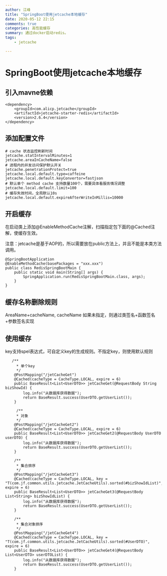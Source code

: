 ```yaml
---
author: 江峰
title: "SpringBoot使用jetcache本地缓存"
date: 2020-05-12 22:15
comments: true
categories: 高性能缓存
summary: 通过docker启动redis。
tags: 
	- jetcache

---
```


<meta name="referrer" content="no-referrer" />

# SpringBoot使用jetcache本地缓存

## 引入mavne依赖

```
<dependency>
	<groupId>com.alicp.jetcache</groupId>
	<artifactId>jetcache-starter-redis</artifactId>
	<version>2.6.4</version>
</dependency>
```

## 添加配置文件

```
# cache 状态监控刷新时间
jetcache.statIntervalMinutes=1
jetcache.areaInCacheName=false
# 进程内的并发访问保护默认开关
jetcache.penetrationProtect=true
jetcache.local.default.type=caffeine
jetcache.local.default.keyConvertor=fastjson
# 默认单个 method cache 支持数量100个，需要具体看服务情况调整
jetcache.local.default.limit=100
# 缓存失效时间，全局默认10s
jetcache.local.default.expireAfterWriteInMillis=10000

```

## 开启缓存

在启动类上添加@EnableMethodCache注解，扫描指定包下面的@Cached注解，使缓存生效。

注意：jetcache是基于AOP的，所以需要放在public方法上，并且不能是本类方法调用。

```
@SpringBootApplication
@EnableMethodCache(basePackages = "xxx.xxx")
public class RedisSpringBootMain {
    public static void main(String[] args) {
        SpringApplication.run(RedisSpringBootMain.class, args);
    }
}
```

## 缓存名称删除规则

AreaName+cacheName, cacheName 如果未指定，则通过类签名+函数签名+参数签名实现

## 使用缓存

key支持spel表达式，可自定义key的生成规则。不指定key，则使用默认规则

```
   /**
     * 单个key
     */
    @PostMapping("/jetCacheGet")
    @Cached(cacheType = CacheType.LOCAL, expire = 6)
    public BaseResult<List<UserDTO>> jetCacheGet(@RequestBody String bizShowId) {
        log.info("从数据库获得数据");
        return BaseResult.success(UserDTO.getUserList());
    }
```

```
     /**
     * 对象
     */
    @PostMapping("/jetCacheGet2")
    @Cached(cacheType = CacheType.LOCAL, expire = 6)
    public BaseResult<List<UserDTO>> jetCacheGet2(@RequestBody UserDTO userDTO) {
        log.info("从数据库获得数据");
        return BaseResult.success(UserDTO.getUserList());
    }

```

```
    /**
     * 集合排序
     */
    @PostMapping("/jetCacheGet3")
    @Cached(cacheType = CacheType.LOCAL, key = "T(com.jf.common.utils.jetcache.JetCacheUtils).sorted(#bizShowIdList)", expire = 6)
    public BaseResult<List<UserDTO>> jetCacheGet3(@RequestBody List<String> bizShowIdList) {
        log.info("从数据库获得数据");
        return BaseResult.success(UserDTO.getUserList());
    }
```

```
    /**
     * 集合对象排序
     */
    @PostMapping("/jetCacheGet4")
    @Cached(cacheType = CacheType.LOCAL, key = "T(com.jf.common.utils.jetcache.JetCacheUtils).sorted(#UserDTO)", expire = 6)
    public BaseResult<List<UserDTO>> jetCacheGet4(@RequestBody List<UserDTO> userDTOList) {
        log.info("从数据库获得数据");
        return BaseResult.success(UserDTO.getUserList());
    }
```




